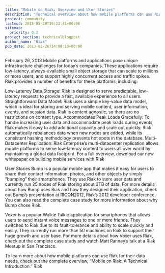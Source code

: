 ```yaml
---
title: "Mobile on Riak: Overview and User Stories"
description: "Technical overview about how mobile platforms can use Riak."
project: community
lastmod: 2015-05-28T19:23:41+00:00
sitemap:
  priority: 0.2
project_section: technicalblogpost
author_name: "Riak"
pub_date: 2013-02-26T14:00:19+00:00
---
```

February 26, 2013
Mobile platforms and applications pose unique infrastructure challenges for today’s companies. These applications require low-latency, always-available small object storage that can scale to millions or more users, and support highly concurrent access and traffic spikes.
Riak provides a number of benefits for these platforms, including:

Low-Latency Data Storage: Riak is designed to serve predictable, low-latency requests to provide a fast, available experience to all users.
Straightforward Data Model: Riak uses a simple key-value data model, which is ideal for storing and serving mobile content, user information, events, and session data. Riak is content agnostic, so there are no restrictions on content type.
Accommodates Peak Loads Gracefully: To handle increasing user data and accommodate peak loads during events, Riak makes it easy to add additional capacity and scale out quickly. Riak automatically rebalances data when new nodes are added, while its consistent hashing methodology prevents hot spots in the database.
Multi-Datacenter Replication: Riak Enterprise’s multi-datacenter replication allows mobile platforms to serve low-latency content to users all over world by maintaining a global data footprint.
For a full overview, download our new whitepaper on building mobile services with Riak

User Stories
Bump is a popular mobile app that makes it easy for users to share their contact information, photos, and other objects by simply “bumping” their smartphones. They use Riak to store user data and currently run 25 nodes of Riak storing about 3TB of data.
For more details about how Bump uses Riak and how they designed their application, check out Bump’s presentation at RICON2012, Riak’s 2012 developer conference. You can also read the complete case study for more information about why Bump chose Riak.

Voxer is a popular Walkie Talkie application for smartphones that allows users to send instant voice messages to one or more friends. They switched to Riak due to its fault-tolerance and ability to scale quickly and easily. They currently run more than 50 machines on Riak to support their huge growth and user base. For more details about how Voxer uses Riak, check out the complete case study and watch Matt Ranney’s talk at a Riak Meetup in San Francisco.

To learn more about how mobile platforms can use Riak for their data needs, check out the complete overview, “Mobile on Riak: A Technical Introduction.”
Riak
